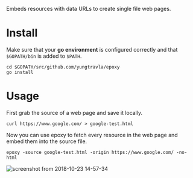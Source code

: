 Embeds resources with data URLs to create single file web pages.

# Install

Make sure that your **go environment** is configured correctly and that `$GOPATH/bin` is added to `$PATH`.

```
cd $GOPATH/src/github.com/yungtravla/epoxy
go install
```

# Usage

First grab the source of a web page and save it locally.

```
curl https://www.google.com/ > google-test.html
```

Now you can use epoxy to fetch every resource in the web page and embed them into the source file.

```
epoxy -source google-test.html -origin https://www.google.com/ -no-html
```

![screenshot from 2018-10-23 14-57-34](https://user-images.githubusercontent.com/29265684/47336874-c74e2c00-d6d4-11e8-8406-ef5ea430238d.png)
